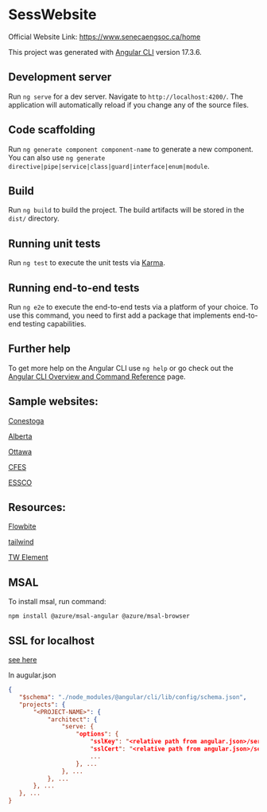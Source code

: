 # SessWebsite

Official Website Link: https://www.senecaengsoc.ca/home

This project was generated with [Angular CLI](https://github.com/angular/angular-cli) version 17.3.6.

## Development server

Run `ng serve` for a dev server. Navigate to `http://localhost:4200/`. The application will automatically reload if you change any of the source files.

## Code scaffolding

Run `ng generate component component-name` to generate a new component. You can also use `ng generate directive|pipe|service|class|guard|interface|enum|module`.

## Build

Run `ng build` to build the project. The build artifacts will be stored in the `dist/` directory.

## Running unit tests

Run `ng test` to execute the unit tests via [Karma](https://karma-runner.github.io).

## Running end-to-end tests

Run `ng e2e` to execute the end-to-end tests via a platform of your choice. To use this command, you need to first add a package that implements end-to-end testing capabilities.

## Further help

To get more help on the Angular CLI use `ng help` or go check out the [Angular CLI Overview and Command Reference](https://angular.io/cli) page.

## Sample websites:

[Conestoga](https://www.conestogaengsoc.com/about-us)

[Alberta](https://www.essualberta.ca/contact)

[Ottawa](https://www.essaeg.ca/)

[CFES](https://cfes.ca/)

[ESSCO](https://www.essco.ca/)

## Resources:

[Flowbite](https://flowbite.com/)

[tailwind](https://tailwindcss.com/)

[TW Element](https://tw-elements.com/docs/standard/components/carousel/)

## MSAL

To install msal, run command:

    npm install @azure/msal-angular @azure/msal-browser

## SSL for localhost

[see here](https://gist.github.com/cecilemuller/9492b848eb8fe46d462abeb26656c4f8)

In augular.json

```json
{
   "$schema": "./node_modules/@angular/cli/lib/config/schema.json",
   "projects": {
       "<PROJECT-NAME>": {
           "architect": {
               "serve: {
                   "options": {
                       "sslKey": "<relative path from angular.json>/server.key",
                       "sslCert": "<relative path from angular.json>/server.crt",
                       ...
                   }, ...
               }, ...
           }, ...
       }, ...
   }, ...
}
```
